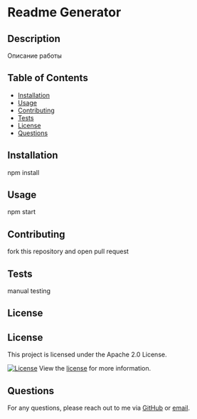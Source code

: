 
# Readme Generator

## Description

Описание работы

## Table of Contents
- [Installation](#installation)
- [Usage](#usage)
- [Contributing](#contributing)
- [Tests](#tests)
- [License](#license)
- [Questions](#questions)

## Installation

npm install

## Usage

npm start

## Contributing

fork this repository and open pull request

## Tests

manual testing

## License


## License

This project is licensed under the Apache 2.0 License.

[![License](https://img.shields.io/badge/License-Apache%202.0-brightgreen.svg)](https://opensource.org/licenses/Apache%202.0)
View the [license](https://opensource.org/licenses/Apache%202.0) for more information.


## Questions

For any questions, please reach out to me via [GitHub](https://github.com/VladislavApelgants) or [email](mailto:VladislavApelgants).
